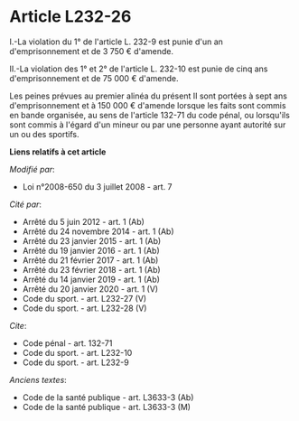 # Article L232-26

I.-La violation du 1° de l'article L. 232-9 est punie d'un an d'emprisonnement et de 3 750 € d'amende. 

II.-La violation des 1° et 2° de l'article L. 232-10 est punie de cinq ans d'emprisonnement et de 75 000 € d'amende. 

Les peines prévues au premier alinéa du présent II sont portées à sept ans d'emprisonnement et à 150 000 € d'amende lorsque
les faits sont commis en bande organisée, au sens de l'article 132-71 du code pénal, ou lorsqu'ils sont commis à l'égard d'un
mineur ou par une personne ayant autorité sur un ou des sportifs.

**Liens relatifs à cet article**

_Modifié par_:

  - Loi n°2008-650 du 3 juillet 2008 - art. 7

_Cité par_:

  - Arrêté du 5 juin 2012 - art. 1 (Ab)
  - Arrêté du 24 novembre 2014 - art. 1 (Ab)
  - Arrêté du 23 janvier 2015 - art. 1 (Ab)
  - Arrêté du 19 janvier 2016 - art. 1 (Ab)
  - Arrêté du 21 février 2017 - art. 1 (Ab)
  - Arrêté du 23 février 2018 - art. 1 (Ab)
  - Arrêté du 14 janvier 2019 - art. 1 (Ab)
  - Arrêté du 20 janvier 2020 - art. 1 (V)
  - Code du sport. - art. L232-27 (V)
  - Code du sport. - art. L232-28 (V)

_Cite_:

  - Code pénal - art. 132-71
  - Code du sport. - art. L232-10
  - Code du sport. - art. L232-9

_Anciens textes_:

  - Code de la santé publique - art. L3633-3 (Ab)
  - Code de la santé publique - art. L3633-3 (M)
